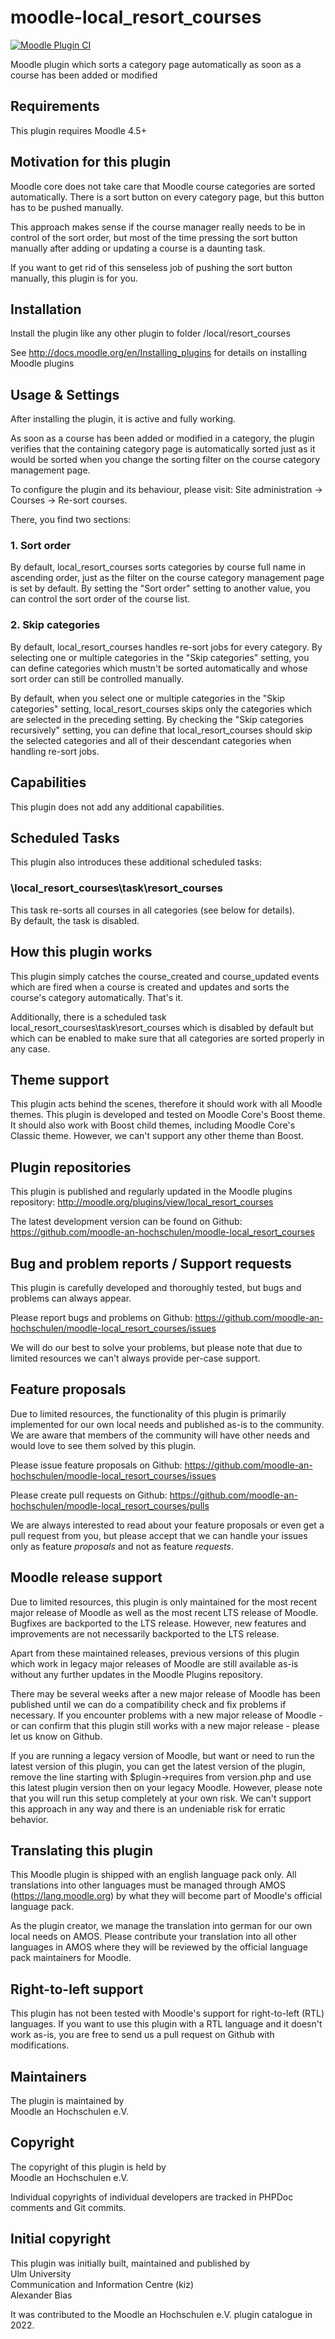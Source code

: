 moodle-local_resort_courses
===========================

[![Moodle Plugin CI](https://github.com/moodle-an-hochschulen/moodle-local_resort_courses/actions/workflows/moodle-plugin-ci.yml/badge.svg?branch=main)](https://github.com/moodle-an-hochschulen/moodle-local_resort_courses/actions?query=workflow%3A%22Moodle+Plugin+CI%22+branch%3Amain)

Moodle plugin which sorts a category page automatically as soon as a course has been added or modified


Requirements
------------

This plugin requires Moodle 4.5+


Motivation for this plugin
--------------------------

Moodle core does not take care that Moodle course categories are sorted automatically. There is a sort button on every category page, but this button has to be pushed manually.

This approach makes sense if the course manager really needs to be in control of the sort order, but most of the time pressing the sort button manually after adding or updating a course is a daunting task.

If you want to get rid of this senseless job of pushing the sort button manually, this plugin is for you.


Installation
------------

Install the plugin like any other plugin to folder
/local/resort_courses

See http://docs.moodle.org/en/Installing_plugins for details on installing Moodle plugins


Usage & Settings
----------------

After installing the plugin, it is active and fully working.

As soon as a course has been added or modified in a category, the plugin verifies that the containing category page is automatically sorted just as it would be sorted when you change the sorting filter on the course category management page.

To configure the plugin and its behaviour, please visit:
Site administration -> Courses -> Re-sort courses.

There, you find two sections:

### 1. Sort order

By default, local_resort_courses sorts categories by course full name in ascending order, just as the filter on the course category management page is set by default. By setting the "Sort order" setting to another value, you can control the sort order of the course list.

### 2. Skip categories

By default, local_resort_courses handles re-sort jobs for every category. By selecting one or multiple categories in the "Skip categories" setting, you can define categories which mustn't be sorted automatically and whose sort order can still be controlled manually.

By default, when you select one or multiple categories in the "Skip categories" setting, local_resort_courses skips only the categories which are selected in the preceding setting. By checking the "Skip categories recursively" setting, you can define that local_resort_courses should skip the selected categories and all of their descendant categories when handling re-sort jobs.


Capabilities
------------

This plugin does not add any additional capabilities.


Scheduled Tasks
---------------

This plugin also introduces these additional scheduled tasks:

### \local_resort_courses\task\resort_courses

This task re-sorts all courses in all categories (see below for details).\
By default, the task is disabled.


How this plugin works
---------------------

This plugin simply catches the course_created and course_updated events which are fired when a course is created and updates and sorts the course's category automatically. That's it.

Additionally, there is a scheduled task local_resort_courses\task\resort_courses which is disabled by default but which can be enabled to make sure that all categories are sorted properly in any case.


Theme support
-------------

This plugin acts behind the scenes, therefore it should work with all Moodle themes.
This plugin is developed and tested on Moodle Core's Boost theme.
It should also work with Boost child themes, including Moodle Core's Classic theme. However, we can't support any other theme than Boost.


Plugin repositories
-------------------

This plugin is published and regularly updated in the Moodle plugins repository:
http://moodle.org/plugins/view/local_resort_courses

The latest development version can be found on Github:
https://github.com/moodle-an-hochschulen/moodle-local_resort_courses


Bug and problem reports / Support requests
------------------------------------------

This plugin is carefully developed and thoroughly tested, but bugs and problems can always appear.

Please report bugs and problems on Github:
https://github.com/moodle-an-hochschulen/moodle-local_resort_courses/issues

We will do our best to solve your problems, but please note that due to limited resources we can't always provide per-case support.


Feature proposals
-----------------

Due to limited resources, the functionality of this plugin is primarily implemented for our own local needs and published as-is to the community. We are aware that members of the community will have other needs and would love to see them solved by this plugin.

Please issue feature proposals on Github:
https://github.com/moodle-an-hochschulen/moodle-local_resort_courses/issues

Please create pull requests on Github:
https://github.com/moodle-an-hochschulen/moodle-local_resort_courses/pulls

We are always interested to read about your feature proposals or even get a pull request from you, but please accept that we can handle your issues only as feature _proposals_ and not as feature _requests_.


Moodle release support
----------------------

Due to limited resources, this plugin is only maintained for the most recent major release of Moodle as well as the most recent LTS release of Moodle. Bugfixes are backported to the LTS release. However, new features and improvements are not necessarily backported to the LTS release.

Apart from these maintained releases, previous versions of this plugin which work in legacy major releases of Moodle are still available as-is without any further updates in the Moodle Plugins repository.

There may be several weeks after a new major release of Moodle has been published until we can do a compatibility check and fix problems if necessary. If you encounter problems with a new major release of Moodle - or can confirm that this plugin still works with a new major release - please let us know on Github.

If you are running a legacy version of Moodle, but want or need to run the latest version of this plugin, you can get the latest version of the plugin, remove the line starting with $plugin->requires from version.php and use this latest plugin version then on your legacy Moodle. However, please note that you will run this setup completely at your own risk. We can't support this approach in any way and there is an undeniable risk for erratic behavior.


Translating this plugin
-----------------------

This Moodle plugin is shipped with an english language pack only. All translations into other languages must be managed through AMOS (https://lang.moodle.org) by what they will become part of Moodle's official language pack.

As the plugin creator, we manage the translation into german for our own local needs on AMOS. Please contribute your translation into all other languages in AMOS where they will be reviewed by the official language pack maintainers for Moodle.


Right-to-left support
---------------------

This plugin has not been tested with Moodle's support for right-to-left (RTL) languages.
If you want to use this plugin with a RTL language and it doesn't work as-is, you are free to send us a pull request on Github with modifications.


Maintainers
-----------

The plugin is maintained by\
Moodle an Hochschulen e.V.


Copyright
---------

The copyright of this plugin is held by\
Moodle an Hochschulen e.V.

Individual copyrights of individual developers are tracked in PHPDoc comments and Git commits.


Initial copyright
-----------------

This plugin was initially built, maintained and published by\
Ulm University\
Communication and Information Centre (kiz)\
Alexander Bias

It was contributed to the Moodle an Hochschulen e.V. plugin catalogue in 2022.
